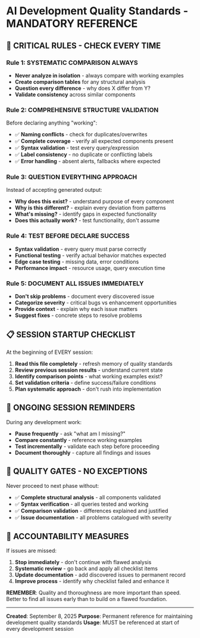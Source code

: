 # AI Development Quality Standards - MANDATORY REFERENCE

## 🚨 **CRITICAL RULES - CHECK EVERY TIME**

### **Rule 1: SYSTEMATIC COMPARISON ALWAYS**
- **Never analyze in isolation** - always compare with working examples
- **Create comparison tables** for any structural analysis
- **Question every difference** - why does X differ from Y?
- **Validate consistency** across similar components

### **Rule 2: COMPREHENSIVE STRUCTURE VALIDATION**
Before declaring anything "working":
- ✅ **Naming conflicts** - check for duplicates/overwrites
- ✅ **Complete coverage** - verify all expected components present
- ✅ **Syntax validation** - test every query/expression
- ✅ **Label consistency** - no duplicate or conflicting labels
- ✅ **Error handling** - absent alerts, fallbacks where expected

### **Rule 3: QUESTION EVERYTHING APPROACH**
Instead of accepting generated output:
- **Why does this exist?** - understand purpose of every component
- **Why is this different?** - explain every deviation from patterns
- **What's missing?** - identify gaps in expected functionality
- **Does this actually work?** - test functionality, don't assume

### **Rule 4: TEST BEFORE DECLARE SUCCESS**
- **Syntax validation** - every query must parse correctly
- **Functional testing** - verify actual behavior matches expected
- **Edge case testing** - missing data, error conditions
- **Performance impact** - resource usage, query execution time

### **Rule 5: DOCUMENT ALL ISSUES IMMEDIATELY**
- **Don't skip problems** - document every discovered issue
- **Categorize severity** - critical bugs vs enhancement opportunities
- **Provide context** - explain why each issue matters
- **Suggest fixes** - concrete steps to resolve problems

## 📋 **SESSION STARTUP CHECKLIST**

At the beginning of EVERY session:
1. **Read this file completely** - refresh memory of quality standards
2. **Review previous session results** - understand current state
3. **Identify comparison points** - what working examples exist?
4. **Set validation criteria** - define success/failure conditions
5. **Plan systematic approach** - don't rush into implementation

## 🔧 **ONGOING SESSION REMINDERS**

During any development work:
- **Pause frequently** - ask "what am I missing?"
- **Compare constantly** - reference working examples
- **Test incrementally** - validate each step before proceeding
- **Document thoroughly** - capture all findings and issues

## 🎯 **QUALITY GATES - NO EXCEPTIONS**

Never proceed to next phase without:
- ✅ **Complete structural analysis** - all components validated
- ✅ **Syntax verification** - all queries tested and working
- ✅ **Comparison validation** - differences explained and justified
- ✅ **Issue documentation** - all problems catalogued with severity

## 📝 **ACCOUNTABILITY MEASURES**

If issues are missed:
1. **Stop immediately** - don't continue with flawed analysis
2. **Systematic review** - go back and apply all checklist items
3. **Update documentation** - add discovered issues to permanent record
4. **Improve process** - identify why checklist failed and enhance it

**REMEMBER**: Quality and thoroughness are more important than speed. 
Better to find all issues early than to build on a flawed foundation.

---
**Created**: September 8, 2025
**Purpose**: Permanent reference for maintaining development quality standards
**Usage**: MUST be referenced at start of every development session
